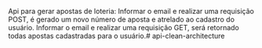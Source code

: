 Api para gerar apostas de loteria:
Informar o email e realizar uma requisição  POST, é gerado um novo número de aposta e atrelado ao cadastro do usuário.
Informar o email e realizar uma requisição GET, será retornado todas apostas cadastradas para o usuário.# api-clean-architecture
